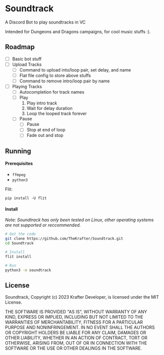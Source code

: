 # Soundtrack
A Discord Bot to play soundtracks in VC

Intended for Dungeons and Dragons campaigns, for cool music stuffs :).

## Roadmap

- [ ] Basic bot stuff
- [ ] Upload Tracks
    - [ ] Command to upload into/loop pair, set delay, and name
    - [ ] Flat file config to store above stuffs
    - [ ] Command to remove intro/loop pair by name
- [ ] Playing Tracks
    - [ ] Autocompletion for track names
    - [ ] Play
        1. Play intro track
        2. Wait for delay duration
        3. Loop the looped track forever
    - [ ] Pause
        - [ ] Pause
        - [ ] Stop at end of loop
        - [ ] Fade out and stop

## Running

#### Prerequisites

- `ffmpeg`
- `python3`

Flit: 
```
pip install -U flit
```

#### Install

*Note: Soundtrack has only been tested on Linux, other operating systems are not supported or reccommended.*

```sh
# Get the code
git clone https://github.com/TheKrafter/Soundtrack.git
cd Soundtrack

# Install
flit install

# Run
python3 -m soundtrack
```
    

## License

Soundtrack, Copyright (c) 2023 Krafter Developer, is licensed under the MIT License.

THE SOFTWARE IS PROVIDED "AS IS", WITHOUT WARRANTY OF ANY KIND, EXPRESS OR
IMPLIED, INCLUDING BUT NOT LIMITED TO THE WARRANTIES OF MERCHANTABILITY,
FITNESS FOR A PARTICULAR PURPOSE AND NONINFRINGEMENT. IN NO EVENT SHALL THE
AUTHORS OR COPYRIGHT HOLDERS BE LIABLE FOR ANY CLAIM, DAMAGES OR OTHER
LIABILITY, WHETHER IN AN ACTION OF CONTRACT, TORT OR OTHERWISE, ARISING FROM,
OUT OF OR IN CONNECTION WITH THE SOFTWARE OR THE USE OR OTHER DEALINGS IN THE
SOFTWARE.